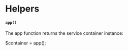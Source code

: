 # Helpers

#### `app()`

The app function returns the service container instance:

$container = app();
